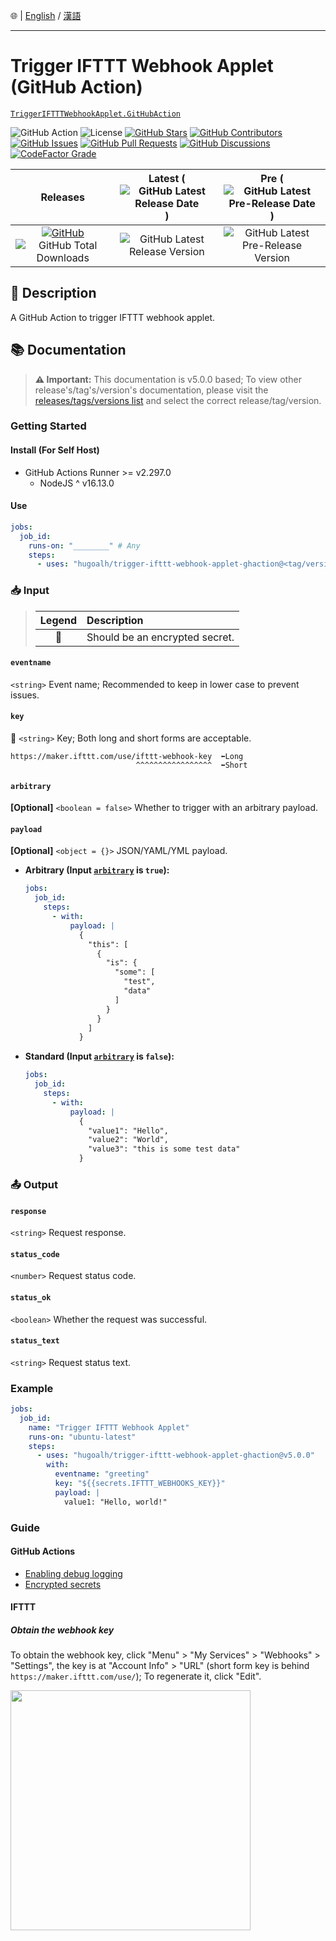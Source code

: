 🌐 | [English](./README.md) / [漢語](./README-ZH.md)

---

# Trigger IFTTT Webhook Applet (GitHub Action)

[`TriggerIFTTTWebhookApplet.GitHubAction`](https://github.com/hugoalh/trigger-ifttt-webhook-applet-ghaction)

![GitHub Action](https://img.shields.io/badge/GitHub%20Action-2088FF?logo=github-actions&logoColor=ffffff&style=flat-square "GitHub Action")
![License](https://img.shields.io/static/v1?label=License&message=MIT&style=flat-square "License")
[![GitHub Stars](https://img.shields.io/github/stars/hugoalh/trigger-ifttt-webhook-applet-ghaction?label=Stars&logo=github&logoColor=ffffff&style=flat-square "GitHub Stars")](https://github.com/hugoalh/trigger-ifttt-webhook-applet-ghaction/stargazers)
[![GitHub Contributors](https://img.shields.io/github/contributors/hugoalh/trigger-ifttt-webhook-applet-ghaction?label=Contributors&logo=github&logoColor=ffffff&style=flat-square "GitHub Contributors")](https://github.com/hugoalh/trigger-ifttt-webhook-applet-ghaction/graphs/contributors)
[![GitHub Issues](https://img.shields.io/github/issues-raw/hugoalh/trigger-ifttt-webhook-applet-ghaction?label=Issues&logo=github&logoColor=ffffff&style=flat-square "GitHub Issues")](https://github.com/hugoalh/trigger-ifttt-webhook-applet-ghaction/issues)
[![GitHub Pull Requests](https://img.shields.io/github/issues-pr-raw/hugoalh/trigger-ifttt-webhook-applet-ghaction?label=Pull%20Requests&logo=github&logoColor=ffffff&style=flat-square "GitHub Pull Requests")](https://github.com/hugoalh/trigger-ifttt-webhook-applet-ghaction/pulls)
[![GitHub Discussions](https://img.shields.io/github/discussions/hugoalh/trigger-ifttt-webhook-applet-ghaction?label=Discussions&logo=github&logoColor=ffffff&style=flat-square "GitHub Discussions")](https://github.com/hugoalh/trigger-ifttt-webhook-applet-ghaction/discussions)
[![CodeFactor Grade](https://img.shields.io/codefactor/grade/github/hugoalh/trigger-ifttt-webhook-applet-ghaction?label=Grade&logo=codefactor&logoColor=ffffff&style=flat-square "CodeFactor Grade")](https://www.codefactor.io/repository/github/hugoalh/trigger-ifttt-webhook-applet-ghaction)

| **Releases** | **Latest** (![GitHub Latest Release Date](https://img.shields.io/github/release-date/hugoalh/trigger-ifttt-webhook-applet-ghaction?label=&style=flat-square "GitHub Latest Release Date")) | **Pre** (![GitHub Latest Pre-Release Date](https://img.shields.io/github/release-date-pre/hugoalh/trigger-ifttt-webhook-applet-ghaction?label=&style=flat-square "GitHub Latest Pre-Release Date")) |
|:-:|:-:|:-:|
| [![GitHub](https://img.shields.io/badge/GitHub-181717?logo=github&logoColor=ffffff&style=flat-square "GitHub")](https://github.com/hugoalh/trigger-ifttt-webhook-applet-ghaction/releases) ![GitHub Total Downloads](https://img.shields.io/github/downloads/hugoalh/trigger-ifttt-webhook-applet-ghaction/total?label=&style=flat-square "GitHub Total Downloads") | ![GitHub Latest Release Version](https://img.shields.io/github/release/hugoalh/trigger-ifttt-webhook-applet-ghaction?sort=semver&label=&style=flat-square "GitHub Latest Release Version") | ![GitHub Latest Pre-Release Version](https://img.shields.io/github/release/hugoalh/trigger-ifttt-webhook-applet-ghaction?include_prereleases&sort=semver&label=&style=flat-square "GitHub Latest Pre-Release Version") |

## 📝 Description

A GitHub Action to trigger IFTTT webhook applet.

## 📚 Documentation

> **⚠ Important:** This documentation is v5.0.0 based; To view other release's/tag's/version's documentation, please visit the [releases/tags/versions list](https://github.com/hugoalh/trigger-ifttt-webhook-applet-ghaction/tags) and select the correct release/tag/version.

### Getting Started

#### Install (For Self Host)

- GitHub Actions Runner >= v2.297.0
  - NodeJS ^ v16.13.0

#### Use

```yml
jobs:
  job_id:
    runs-on: "________" # Any
    steps:
      - uses: "hugoalh/trigger-ifttt-webhook-applet-ghaction@<tag/version>"
```

### 📥 Input

> | **Legend** | **Description** |
> |:-:|:--|
> | 🔐 | Should be an encrypted secret. |

#### `eventname`

`<string>` Event name; Recommended to keep in lower case to prevent issues.

#### `key`

**🔐** `<string>` Key; Both long and short forms are acceptable.

```
https://maker.ifttt.com/use/ifttt-webhook-key  ⬅Long
                            ^^^^^^^^^^^^^^^^^  ⬅Short
```

#### `arbitrary`

**\[Optional\]** `<boolean = false>` Whether to trigger with an arbitrary payload.

#### `payload`

**\[Optional\]** `<object = {}>` JSON/YAML/YML payload.

- **Arbitrary (Input [`arbitrary`](#arbitrary) is `true`):**
  ```yml
  jobs:
    job_id:
      steps:
        - with:
            payload: |
              {
                "this": [
                  {
                    "is": {
                      "some": [
                        "test",
                        "data"
                      ]
                    }
                  }
                ]
              }
  ```
- **Standard (Input [`arbitrary`](#arbitrary) is `false`):**
  ```yml
  jobs:
    job_id:
      steps:
        - with:
            payload: |
              {
                "value1": "Hello",
                "value2": "World",
                "value3": "this is some test data"
              }
  ```

### 📤 Output

#### `response`

`<string>` Request response.

#### `status_code`

`<number>` Request status code.

#### `status_ok`

`<boolean>` Whether the request was successful.

#### `status_text`

`<string>` Request status text.

### Example

```yml
jobs:
  job_id:
    name: "Trigger IFTTT Webhook Applet"
    runs-on: "ubuntu-latest"
    steps:
      - uses: "hugoalh/trigger-ifttt-webhook-applet-ghaction@v5.0.0"
        with:
          eventname: "greeting"
          key: "${{secrets.IFTTT_WEBHOOKS_KEY}}"
          payload: |
            value1: "Hello, world!"
```

### Guide

#### GitHub Actions

- [Enabling debug logging](https://docs.github.com/en/actions/managing-workflow-runs/enabling-debug-logging)
- [Encrypted secrets](https://docs.github.com/en/actions/reference/encrypted-secrets)

#### IFTTT

##### Obtain the webhook key

To obtain the webhook key, click "Menu" > "My Services" > "Webhooks" > "Settings", the key is at "Account Info" > "URL" (short form key is behind `https://maker.ifttt.com/use/`); To regenerate it, click "Edit".

<img src="https://i.imgur.com/ihnqN5B.png" width="384px"/>
